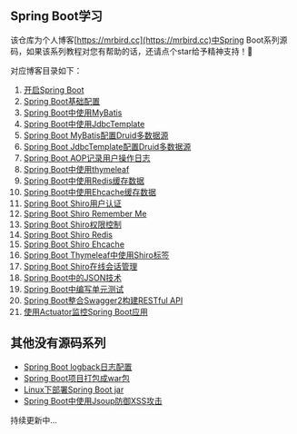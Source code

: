 ## Spring Boot学习
该仓库为个人博客[https://mrbird.cc](https://mrbird.cc)中Spring Boot系列源码，如果该系列教程对您有帮助的话，还请点个star给予精神支持！🐤

对应博客目录如下：

1. [开启Spring Boot](https://mrbird.cc/%E5%BC%80%E5%90%AFSpring-Boot.html)
2. [Spring Boot基础配置](https://mrbird.cc/Spring-Boot%20basic%20config.html)
3. [Spring Boot中使用MyBatis](https://mrbird.cc/Spring-Boot%20Mybatis.html)
4. [Spring Boot中使用JdbcTemplate](https://mrbird.cc/Spring-Boot%20JdbcTemplate.html)
5. [Spring Boot MyBatis配置Druid多数据源](https://mrbird.cc/Spring-Boot-MyBatis%20Druid.html)
6. [Spring Boot JdbcTemplate配置Druid多数据源](https://mrbird.cc/Spring-Boot-JdbcTemplate%20Druid.html)
7. [Spring Boot AOP记录用户操作日志](https://mrbird.cc/Spring-Boot-AOP%20log.html)
8. [Spring Boot中使用thymeleaf](https://mrbird.cc/Spring-Boot%E4%BD%BF%E7%94%A8thymeleaf.html)
9. [Spring Boot中使用Redis缓存数据](https://mrbird.cc/Spring-Boot%20cache.html)
10. [Spring Boot中使用Ehcache缓存数据](https://mrbird.cc/Spring-Boot%20cache.html)
11. [Spring Boot Shiro用户认证](https://mrbird.cc/Spring-Boot-shiro%20Authentication.html)
12. [Spring Boot Shiro Remember Me](https://mrbird.cc/Spring-Boot-Shiro%20Remember-Me.html)
13. [Spring Boot Shiro权限控制](https://mrbird.cc/Spring-Boot-Shiro%20Authorization.html)
14. [Spring Boot Shiro Redis](https://mrbird.cc/Spring-Boot-Shiro%20cache.html)
15. [Spring Boot Shiro Ehcache](https://mrbird.cc/Spring-Boot-Shiro%20cache.html)
16. [Spring Boot Thymeleaf中使用Shiro标签](https://mrbird.cc/Spring-Boot-Themeleaf%20Shiro%20tag.html)
17. [Spring Boot Shiro在线会话管理](https://mrbird.cc/Spring-Boot-Shiro%20session.html)
18. [Spring Boot中的JSON技术](https://mrbird.cc/Spring-Boot%20JSON.html)
19. [Spring Boot中编写单元测试](https://mrbird.cc/Spring-Boot%20TESTing.html)
20. [Spring Boot整合Swagger2构建RESTful API](https://mrbird.cc/Spring-Boot-Swagger2-RESTful-API.html)
21. [使用Actuator监控Spring Boot应用](https://mrbird.cc/Acutator-Spring-Boot.html)

## 其他没有源码系列
- [Spring Boot logback日志配置](https://mrbird.cc/Spring-Boot-logback.html)
- [Spring Boot项目打包成war包](https://mrbird.cc/Spring-Boot%20war.html)
- [Linux下部署Spring Boot jar](https://mrbird.cc/Linux%20Spring-Boot-jar.html)
- [Spring Boot中使用Jsoup防御XSS攻击](https://mrbird.cc/Jsoup%20XSS.html)

持续更新中...
